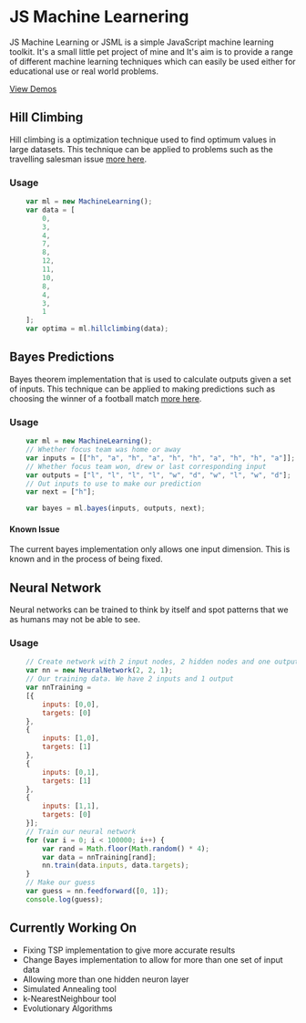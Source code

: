 # JS Machine Learnering
JS Machine Learning or JSML is a simple JavaScript machine learning toolkit. It's a small little pet project of mine and It's aim is to provide a range of different machine learning techniques which can easily be used either for educational use or real world problems.

[View Demos](https://drroach.github.io/JS-Machine-Learning/)

## Hill Climbing
Hill climbing is a optimization technique used to find optimum values in large datasets. This technique can be applied to problems such as the travelling salesman issue [more here](https://en.wikipedia.org/wiki/Travelling_salesman_problem).

### Usage
```JavaScript
    var ml = new MachineLearning();
    var data = [
        0,
        3,
        4,
        7,
        8,
        12,
        11,
        10,
        8,
        4,
        3,
        1
    ];
    var optima = ml.hillclimbing(data);
```

## Bayes Predictions
Bayes theorem implementation that is used to calculate outputs given a set of inputs. This technique can be applied to making predictions such as choosing the winner of a football match [more here](https://en.wikipedia.org/wiki/Bayes%27_theorem).

### Usage
```JavaScript
    var ml = new MachineLearning();
    // Whether focus team was home or away
    var inputs = [["h", "a", "h", "a", "h", "h", "a", "h", "h", "a"]];
    // Whether focus team won, drew or last corresponding input
    var outputs = ["l", "l", "l", "l", "w", "d", "w", "l", "w", "d"];
    // Out inputs to use to make our prediction
    var next = ["h"];

    var bayes = ml.bayes(inputs, outputs, next);
```

#### Known Issue
The current bayes implementation only allows one input dimension. This is known and in the process of being fixed.

## Neural Network
Neural networks can be trained to think by itself and spot patterns that we as humans may not be able to see.

### Usage
```JavaScript
    // Create network with 2 input nodes, 2 hidden nodes and one output node
    var nn = new NeuralNetwork(2, 2, 1);
    // Our training data. We have 2 inputs and 1 output
    var nnTraining = 
    [{
        inputs: [0,0],
        targets: [0]
    }, 
    {
        inputs: [1,0],
        targets: [1]
    },
    {
        inputs: [0,1],
        targets: [1]
    },
    {
        inputs: [1,1],
        targets: [0]
    }];
    // Train our neural network
    for (var i = 0; i < 100000; i++) {
        var rand = Math.floor(Math.random() * 4);
        var data = nnTraining[rand];
        nn.train(data.inputs, data.targets);
    }
    // Make our guess
    var guess = nn.feedforward([0, 1]);
    console.log(guess);
```

## Currently Working On
- Fixing TSP implementation to give more accurate results
- Change Bayes implementation to allow for more than one set of input data
- Allowing more than one hidden neuron layer
- Simulated Annealing tool
- k-NearestNeighbour tool
- Evolutionary Algorithms
